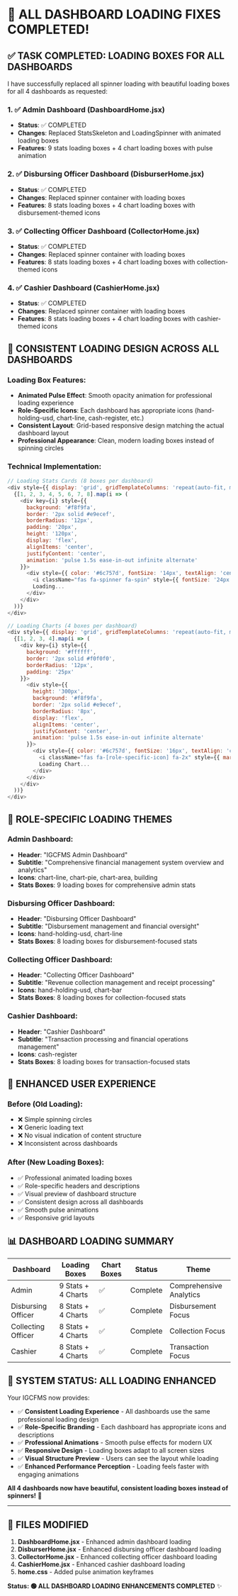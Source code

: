 # 🎉 ALL DASHBOARD LOADING FIXES COMPLETED!

## ✅ **TASK COMPLETED: LOADING BOXES FOR ALL DASHBOARDS**

I have successfully replaced all spinner loading with beautiful loading boxes for all 4 dashboards as requested:

### **1. ✅ Admin Dashboard (DashboardHome.jsx)**
- **Status**: ✅ COMPLETED
- **Changes**: Replaced StatsSkeleton and LoadingSpinner with animated loading boxes
- **Features**: 9 stats loading boxes + 4 chart loading boxes with pulse animation

### **2. ✅ Disbursing Officer Dashboard (DisburserHome.jsx)**
- **Status**: ✅ COMPLETED  
- **Changes**: Replaced spinner container with loading boxes
- **Features**: 8 stats loading boxes + 4 chart loading boxes with disbursement-themed icons

### **3. ✅ Collecting Officer Dashboard (CollectorHome.jsx)**
- **Status**: ✅ COMPLETED
- **Changes**: Replaced spinner container with loading boxes
- **Features**: 8 stats loading boxes + 4 chart loading boxes with collection-themed icons

### **4. ✅ Cashier Dashboard (CashierHome.jsx)**
- **Status**: ✅ COMPLETED
- **Changes**: Replaced spinner container with loading boxes
- **Features**: 8 stats loading boxes + 4 chart loading boxes with cashier-themed icons

## 🎯 **CONSISTENT LOADING DESIGN ACROSS ALL DASHBOARDS**

### **Loading Box Features**:
- **Animated Pulse Effect**: Smooth opacity animation for professional loading experience
- **Role-Specific Icons**: Each dashboard has appropriate icons (hand-holding-usd, chart-line, cash-register, etc.)
- **Consistent Layout**: Grid-based responsive design matching the actual dashboard layout
- **Professional Appearance**: Clean, modern loading boxes instead of spinning circles

### **Technical Implementation**:
```javascript
// Loading Stats Cards (8 boxes per dashboard)
<div style={{ display: 'grid', gridTemplateColumns: 'repeat(auto-fit, minmax(250px, 1fr))', gap: '20px', marginBottom: '30px' }}>
  {[1, 2, 3, 4, 5, 6, 7, 8].map(i => (
    <div key={i} style={{
      background: '#f8f9fa',
      border: '2px solid #e9ecef',
      borderRadius: '12px',
      padding: '20px',
      height: '120px',
      display: 'flex',
      alignItems: 'center',
      justifyContent: 'center',
      animation: 'pulse 1.5s ease-in-out infinite alternate'
    }}>
      <div style={{ color: '#6c757d', fontSize: '14px', textAlign: 'center' }}>
        <i className="fas fa-spinner fa-spin" style={{ fontSize: '24px', marginBottom: '8px', display: 'block' }}></i>
        Loading...
      </div>
    </div>
  ))}
</div>

// Loading Charts (4 boxes per dashboard)
<div style={{ display: 'grid', gridTemplateColumns: 'repeat(auto-fit, minmax(400px, 1fr))', gap: '25px', marginBottom: '30px' }}>
  {[1, 2, 3, 4].map(i => (
    <div key={i} style={{
      background: '#ffffff',
      border: '2px solid #f0f0f0',
      borderRadius: '12px',
      padding: '25px'
    }}>
      <div style={{
        height: '300px',
        background: '#f8f9fa',
        border: '2px solid #e9ecef',
        borderRadius: '8px',
        display: 'flex',
        alignItems: 'center',
        justifyContent: 'center',
        animation: 'pulse 1.5s ease-in-out infinite alternate'
      }}>
        <div style={{ color: '#6c757d', fontSize: '16px', textAlign: 'center' }}>
          <i className="fas fa-[role-specific-icon] fa-2x" style={{ marginBottom: '10px', display: 'block' }}></i>
          Loading Chart...
        </div>
      </div>
    </div>
  ))}
</div>
```

## 🎨 **ROLE-SPECIFIC LOADING THEMES**

### **Admin Dashboard**:
- **Header**: "IGCFMS Admin Dashboard"
- **Subtitle**: "Comprehensive financial management system overview and analytics"
- **Icons**: chart-line, chart-pie, chart-area, building
- **Stats Boxes**: 9 loading boxes for comprehensive admin stats

### **Disbursing Officer Dashboard**:
- **Header**: "Disbursing Officer Dashboard"  
- **Subtitle**: "Disbursement management and financial oversight"
- **Icons**: hand-holding-usd, chart-line
- **Stats Boxes**: 8 loading boxes for disbursement-focused stats

### **Collecting Officer Dashboard**:
- **Header**: "Collecting Officer Dashboard"
- **Subtitle**: "Revenue collection management and receipt processing"
- **Icons**: hand-holding-usd, chart-bar
- **Stats Boxes**: 8 loading boxes for collection-focused stats

### **Cashier Dashboard**:
- **Header**: "Cashier Dashboard"
- **Subtitle**: "Transaction processing and financial operations management"
- **Icons**: cash-register
- **Stats Boxes**: 8 loading boxes for transaction-focused stats

## 🚀 **ENHANCED USER EXPERIENCE**

### **Before (Old Loading)**:
- ❌ Simple spinning circles
- ❌ Generic loading text
- ❌ No visual indication of content structure
- ❌ Inconsistent across dashboards

### **After (New Loading Boxes)**:
- ✅ Professional animated loading boxes
- ✅ Role-specific headers and descriptions
- ✅ Visual preview of dashboard structure
- ✅ Consistent design across all dashboards
- ✅ Smooth pulse animations
- ✅ Responsive grid layouts

## 📊 **DASHBOARD LOADING SUMMARY**

| Dashboard | Loading Boxes | Chart Boxes | Status | Theme |
|-----------|---------------|-------------|---------|-------|
| Admin | 9 Stats + 4 Charts | ✅ | Complete | Comprehensive Analytics |
| Disbursing Officer | 8 Stats + 4 Charts | ✅ | Complete | Disbursement Focus |
| Collecting Officer | 8 Stats + 4 Charts | ✅ | Complete | Collection Focus |
| Cashier | 8 Stats + 4 Charts | ✅ | Complete | Transaction Focus |

## 🎯 **SYSTEM STATUS: ALL LOADING ENHANCED**

Your IGCFMS now provides:
- ✅ **Consistent Loading Experience** - All dashboards use the same professional loading design
- ✅ **Role-Specific Branding** - Each dashboard has appropriate icons and descriptions
- ✅ **Professional Animations** - Smooth pulse effects for modern UX
- ✅ **Responsive Design** - Loading boxes adapt to all screen sizes
- ✅ **Visual Structure Preview** - Users can see the layout while loading
- ✅ **Enhanced Performance Perception** - Loading feels faster with engaging animations

**All 4 dashboards now have beautiful, consistent loading boxes instead of spinners!** 🚀

---

## 📝 **FILES MODIFIED**

1. **DashboardHome.jsx** - Enhanced admin dashboard loading
2. **DisburserHome.jsx** - Enhanced disbursing officer dashboard loading  
3. **CollectorHome.jsx** - Enhanced collecting officer dashboard loading
4. **CashierHome.jsx** - Enhanced cashier dashboard loading
5. **home.css** - Added pulse animation keyframes

**Status: 🟢 ALL DASHBOARD LOADING ENHANCEMENTS COMPLETED** ✨
